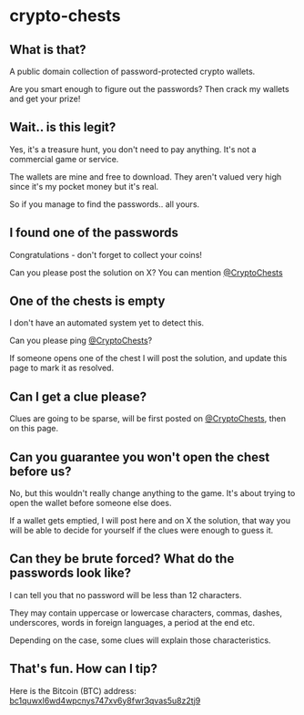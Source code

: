 # crypto-chests

## What is that?

A public domain collection of password-protected crypto wallets.

Are you smart enough to figure out the passwords? Then crack my wallets and get your prize!

## Wait.. is this legit?

Yes, it's a treasure hunt, you don't need to pay anything. It's not a commercial game or service.

The wallets are mine and free to download. They aren't valued very high since it's my pocket money but it's real.

So if you manage to find the passwords.. all yours.

## I found one of the passwords

Congratulations - don't forget to collect your coins!

Can you please post the solution on X? You can mention [@CryptoChests](https://x.com/CryptoChests)

## One of the chests is empty

I don't have an automated system yet to detect this.

Can you please ping [@CryptoChests](https://x.com/CryptoChests)?

If someone opens one of the chest I will post the solution, and update this page to mark it as resolved.

## Can I get a clue please?

Clues are going to be sparse, will be first posted on [@CryptoChests](https://x.com/CryptoChests), then on this page.

## Can you guarantee you won't open the chest before us?

No, but this wouldn't really change anything to the game.
It's about trying to open the wallet before someone else does.

If a wallet gets emptied, I will post here and on X the solution,
that way you will be able to decide for yourself if the clues were enough to guess it.

## Can they be brute forced? What do the passwords look like?

I can tell you that no password will be less than 12 characters.

They may contain uppercase or lowercase characters, commas, dashes, underscores, words in foreign languages, a period at the end etc.

Depending on the case, some clues will explain those characteristics.

## That's fun. How can I tip?

Here is the Bitcoin (BTC) address: [bc1quwxl6wd4wpcnys747xv6y8fwr3qvas5u8z2tj9](https://www.blockonomics.co/#/search?q=bc1quwxl6wd4wpcnys747xv6y8fwr3qvas5u8z2tj9)
